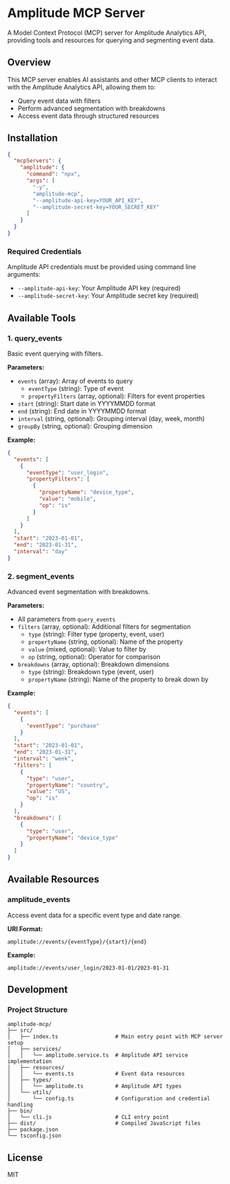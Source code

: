 # Amplitude MCP Server

A Model Context Protocol (MCP) server for Amplitude Analytics API, providing tools and resources for querying and segmenting event data.

## Overview

This MCP server enables AI assistants and other MCP clients to interact with the Amplitude Analytics API, allowing them to:

- Query event data with filters
- Perform advanced segmentation with breakdowns
- Access event data through structured resources

## Installation

```json
{
  "mcpServers": {
    "amplitude": {
      "command": "npx",
      "args": [
        "-y",
        "amplitude-mcp",
        "--amplitude-api-key=YOUR_API_KEY",
        "--amplitude-secret-key=YOUR_SECRET_KEY"
      ]
    }
  }
}
```

### Required Credentials

Amplitude API credentials must be provided using command line arguments:

- `--amplitude-api-key`: Your Amplitude API key (required)
- `--amplitude-secret-key`: Your Amplitude secret key (required)

## Available Tools

### 1. query_events

Basic event querying with filters.

**Parameters:**

- `events` (array): Array of events to query
  - `eventType` (string): Type of event
  - `propertyFilters` (array, optional): Filters for event properties
- `start` (string): Start date in YYYYMMDD format
- `end` (string): End date in YYYYMMDD format
- `interval` (string, optional): Grouping interval (day, week, month)
- `groupBy` (string, optional): Grouping dimension

**Example:**

```json
{
  "events": [
    {
      "eventType": "user_login",
      "propertyFilters": [
        {
          "propertyName": "device_type",
          "value": "mobile",
          "op": "is"
        }
      ]
    }
  ],
  "start": "2023-01-01",
  "end": "2023-01-31",
  "interval": "day"
}
```

### 2. segment_events

Advanced event segmentation with breakdowns.

**Parameters:**

- All parameters from `query_events`
- `filters` (array, optional): Additional filters for segmentation
  - `type` (string): Filter type (property, event, user)
  - `propertyName` (string, optional): Name of the property
  - `value` (mixed, optional): Value to filter by
  - `op` (string, optional): Operator for comparison
- `breakdowns` (array, optional): Breakdown dimensions
  - `type` (string): Breakdown type (event, user)
  - `propertyName` (string): Name of the property to break down by

**Example:**

```json
{
  "events": [
    {
      "eventType": "purchase"
    }
  ],
  "start": "2023-01-01",
  "end": "2023-01-31",
  "interval": "week",
  "filters": [
    {
      "type": "user",
      "propertyName": "country",
      "value": "US",
      "op": "is"
    }
  ],
  "breakdowns": [
    {
      "type": "user",
      "propertyName": "device_type"
    }
  ]
}
```

## Available Resources

### amplitude_events

Access event data for a specific event type and date range.

**URI Format:**
```
amplitude://events/{eventType}/{start}/{end}
```

**Example:**
```
amplitude://events/user_login/2023-01-01/2023-01-31
```

## Development

### Project Structure

```
amplitude-mcp/
├── src/
│   ├── index.ts                  # Main entry point with MCP server setup
│   ├── services/
│   │   └── amplitude.service.ts  # Amplitude API service implementation
│   ├── resources/
│   │   └── events.ts             # Event data resources
│   ├── types/
│   │   └── amplitude.ts          # Amplitude API types
│   └── utils/
│       └── config.ts             # Configuration and credential handling
├── bin/
│   └── cli.js                    # CLI entry point
├── dist/                         # Compiled JavaScript files
├── package.json
└── tsconfig.json
```

## License

MIT